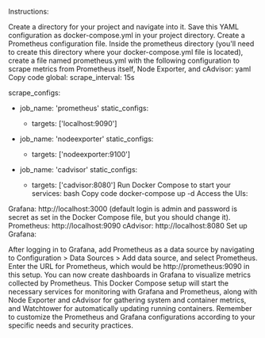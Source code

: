 Instructions:

Create a directory for your project and navigate into it.
Save this YAML configuration as docker-compose.yml in your project directory.
Create a Prometheus configuration file. Inside the prometheus directory (you'll need to create this directory where your docker-compose.yml file is located), create a file named prometheus.yml with the following configuration to scrape metrics from Prometheus itself, Node Exporter, and cAdvisor:
yaml
Copy code
global:
  scrape_interval: 15s

scrape_configs:
  - job_name: 'prometheus'
    static_configs:
      - targets: ['localhost:9090']

  - job_name: 'nodeexporter'
    static_configs:
      - targets: ['nodeexporter:9100']

  - job_name: 'cadvisor'
    static_configs:
      - targets: ['cadvisor:8080']
Run Docker Compose to start your services:
bash
Copy code
docker-compose up -d
Access the UIs:

Grafana: http://localhost:3000 (default login is admin and password is secret as set in the Docker Compose file, but you should change it).
Prometheus: http://localhost:9090
cAdvisor: http://localhost:8080
Set up Grafana:

After logging in to Grafana, add Prometheus as a data source by navigating to Configuration > Data Sources > Add data source, and select Prometheus.
Enter the URL for Prometheus, which would be http://prometheus:9090 in this setup.
You can now create dashboards in Grafana to visualize metrics collected by Prometheus.
This Docker Compose setup will start the necessary services for monitoring with Grafana and Prometheus, along with Node Exporter and cAdvisor for gathering system and container metrics, and Watchtower for automatically updating running containers. Remember to customize the Prometheus and Grafana configurations according to your specific needs and security practices.





